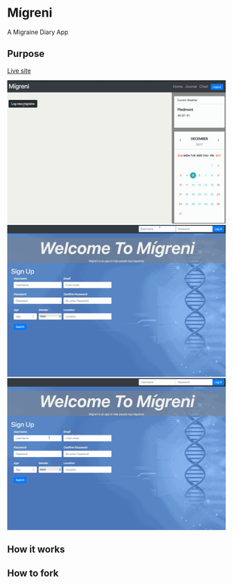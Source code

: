 # Mígreni
A Migraine Diary App

## Purpose




[Live site](https://glacial-fortress-86427.herokuapp.com/)

![Log Migraine](public/assets/img/Log-migraine.gif "Log Migraine")
![View Chart](public/assets/img/login-chart.gif "View Chart")
![Sign Up](public/assets/img/sign-up-1.gif "Sign Up")



## How it works



## How to fork


